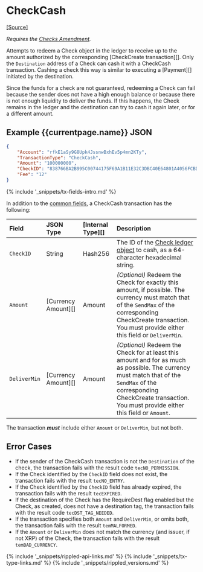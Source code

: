 # CheckCash
[[Source]<br>](https://github.com/ripple/rippled/blob/develop/src/ripple/app/tx/impl/CashCheck.cpp "Source") <!--{# TODO: change from develop to master when 0.90.0 is released #}-->

_Requires the [Checks Amendment](reference-amendments.html#checks)._

Attempts to redeem a Check object in the ledger to receive up to the amount authorized by the corresponding [CheckCreate transaction][]. Only the `Destination` address of a Check can cash it with a CheckCash transaction. Cashing a check this way is similar to executing a [Payment][] initiated by the destination.

Since the funds for a check are not guaranteed, redeeming a Check can fail because the sender does not have a high enough balance or because there is not enough liquidity to deliver the funds. If this happens, the Check remains in the ledger and the destination can try to cash it again later, or for a different amount.

## Example {{currentpage.name}} JSON

```json
{
    "Account": "rfkE1aSy9G8Upk4JssnwBxhEv5p4mn2KTy",
    "TransactionType": "CheckCash",
    "Amount": "100000000",
    "CheckID": "838766BA2B995C00744175F69A1B11E32C3DBC40E64801A4056FCBD657F57334",
    "Fee": "12"
}
```

{% include '_snippets/tx-fields-intro.md' %}
<!--{# fix md highlighting_ #}-->


In addition to the [common fields](#common-fields), a CheckCash transaction has the following:

| Field       | JSON Type | [Internal Type][] | Description                    |
|:------------|:----------|:------------------|:-------------------------------|
| `CheckID`   | String    | Hash256           | The ID of the [Check ledger object](reference-ledger-format.html#check) to cash, as a 64-character hexadecimal string. |
| `Amount`    | [Currency Amount][] | Amount  | _(Optional)_ Redeem the Check for exactly this amount, if possible. The currency must match that of the `SendMax` of the corresponding CheckCreate transaction. You must provide either this field or `DeliverMin`. |
| `DeliverMin` | [Currency Amount][] | Amount | _(Optional)_ Redeem the Check for at least this amount and for as much as possible. The currency must match that of the `SendMax` of the corresponding CheckCreate transaction. You must provide either this field or `Amount`. |

The transaction ***must*** include either `Amount` or `DeliverMin`, but not both.

## Error Cases

- If the sender of the CheckCash transaction is not the `Destination` of the check, the transaction fails with the result code `tecNO_PERMISSION`.
- If the Check identified by the `CheckID` field does not exist, the transaction fails with the result `tecNO_ENTRY`.
- If the Check identified by the `CheckID` field has already expired, the transaction fails with the result `tecEXPIRED`.
- If the destination of the Check has the RequireDest flag enabled but the Check, as created, does not have a destination tag, the transaction fails with the result code `tecDST_TAG_NEEDED`.
- If the transaction specifies both `Amount` and `DeliverMin`, or omits both, the transaction fails with the result `temMALFORMED`.
- If the `Amount` or `DeliverMin` does not match the currency (and issuer, if not XRP) of the Check, the transaction fails with the result `temBAD_CURRENCY`.

<!--{# common link defs #}-->
{% include '_snippets/rippled-api-links.md' %}
{% include '_snippets/tx-type-links.md' %}
{% include '_snippets/rippled_versions.md' %}
